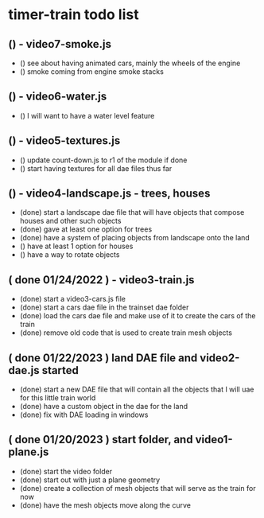 # timer-train todo list


## () - video7-smoke.js
* () see about having animated cars, mainly the wheels of the engine
* () smoke coming from engine smoke stacks

## () - video6-water.js
* () I will want to have a water level feature

## () - video5-textures.js
* () update count-down.js to r1 of the module if done
* () start having textures for all dae files thus far

## () - video4-landscape.js - trees, houses
* (done) start a landscape dae file that will have objects that compose houses and other such objects
* (done) gave at least one option for trees
* (done) have a system of placing objects from landscape onto the land
* () have at least 1 option for houses
* () have a way to rotate objects

## ( done 01/24/2022 ) - video3-train.js
* (done) start a video3-cars.js file
* (done) start a cars dae file in the trainset dae folder
* (done) load the cars dae file and make use of it to create the cars of the train
* (done) remove old code that is used to create train mesh objects

## ( done 01/22/2023 ) land DAE file and video2-dae.js started
* (done) start a new DAE file that will contain all the objects that I will uae for this little train world
* (done) have a custom object in the dae for the land
* (done) fix with DAE loading in windows

## ( done 01/20/2023 ) start folder, and video1-plane.js
* (done) start the video folder
* (done) start out with just a plane geometry
* (done) create a collection of mesh objects that will serve as the train for now
* (done) have the mesh objects move along the curve
